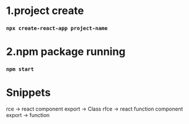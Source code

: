 
# 1.project create 
### `npx create-react-app project-name` 

# 2.npm package running
### `npm start` 

# Snippets
rce  -> react component export  -> Class
rfce -> react function component export -> function